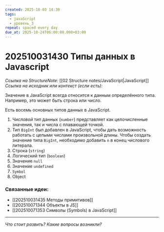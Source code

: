 ```yaml
---
created: 2025-10-03 14:30
tags:
  - javaScript
  - уровень_3
repeat: spaced every day
due_at: 2025-10-24T06:00:00.000+03:00
---
```

# 202510031430 Типы данных в Javascript

*Ссылка на StructureNote:* [[02 Structure notes/JavaScript|JavaScript]]
*Ссылка на исходник или контекст (если есть):*

Значение в JavaScript всегда относится к данным определённого типа. Например, это может быть строка или число.

Есть восемь основных типов данных в JavaScript.

1) _Числовой_ тип данных (`number`) представляет как целочисленные значения, так и числа с плавающей точкой.
2) Тип `BigInt` был добавлен в JavaScript, чтобы дать возможность работать с целыми числами произвольной длины. Чтобы создать значение типа `BigInt`, необходимо добавить `n` в конец числового литерала.
3) Строка (`string`)
4) Логический тип (`boolean`)
5) Значение `null`
6) Значение `undefined`
7) `Symbol`
8) Object

### Связанные идеи:

* [[202510031435 Методы примитивов]]
* [[202510071344 Объекты в JS]]
* [[202510071353 Символы (Symbols) в JavaScript]]

---

*Что стоит развить? Какие вопросы возникли?*
